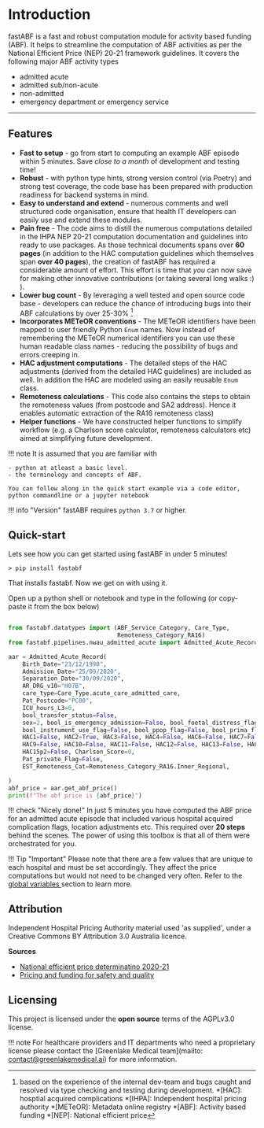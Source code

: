 
# Introduction

fastABF is a fast and robust computation module for activity based funding (ABF). It helps to 
streamline the computation of ABF activities as per the National Efficient Price (NEP) 20-21 framework guidelines.  It covers the following major ABF activity types

- admitted acute
- admitted sub/non-acute
- non-admitted
- emergency department or emergency service
---
## Features

- **Fast to setup** - go from start to computing an example ABF episode within 5 minutes. Save *close to a month* of development and testing time!
- **Robust** - with python type hints, strong version control (via Poetry) and strong test coverage, the code base has been prepared with production readiness for backend systems in mind.
- **Easy to understand and extend** - numerous comments and well structured code organisation, ensure that health IT developers can easily use and extend these modules. 
- **Pain free** - The code aims to distill the numerous computations detailed in the IHPA NEP 20-21 computation documentation and guidelines into ready to use packages. As those technical documents spans over **60 pages** (in addition to the HAC computation guidelines which themselves span **over 40 pages**), the creation of fastABF has required a considerable amount of effort. This effort is time that *you* can now save for making other innovative contributions (or taking several long walks :) ). 
- **Lower bug count** - By leveraging a well tested and open source code base - developers can reduce the chance of introducing bugs into their ABF calculations by over 25-30% [^1] 
- **Incorporates METeOR conventions** - The METeOR identifiers have been mapped to user friendly Python `Enum` names. Now instead of remembering the METeOR numerical identifiers you can use these human readable class names  - reducing the possibility of bugs and errors creeping in. 
- **HAC adjustment computations** - The detailed steps of the HAC adjustments (derived from the detailed HAC guidelines) are included as well. In addition the HAC are modeled using an easily reusable `Enum` class.
- **Remoteness calculations** - This code also contains the steps to obtain the remoteness values (from postcode and SA2 address). Hence it enables automatic extraction of the RA16 remoteness class)
- **Helper functions** - We have constructed helper functions to simplify workflow (e.g. a Charlson score calculator, remoteness calculators etc) aimed at simplifying future development.

[^1]: based on the experience of the internal dev-team and bugs caught and resolved via type checking and testing during development.
*[HAC]: hosptial acquired complications
*[IHPA]: Independent hospital pricing authority
*[METeOR]:  Metadata online registry 
*[ABF]: Activity based funding
*[NEP]: National efficient price

!!! note 
    It is assumed that you are familiar with 

    - python at atleast a basic level.
    - the terminology and concepts of ABF.
    
    You can follow along in the quick start example via a code editor, python commandline or a jupyter notebook


!!! info "Version"
    fastABF requires `python 3.7` or higher. 


## Quick-start
Lets see how you can get started using fastABF in under 5 minutes! 
```
> pip install fastabf 
```
That installs fastabf.  Now we get on with using it. 

Open up a python shell or notebook and type in the following (or copy-paste it from the box below)
``` python

from fastabf.datatypes import (ABF_Service_Category, Care_Type,
                               Remoteness_Category_RA16)
from fastabf.pipelines.nwau_admitted_acute import Admitted_Acute_Record

aar = Admitted_Acute_Record(
    Birth_Date="23/12/1990",
    Admission_Date="25/09/2020",
    Separation_Date="30/09/2020",
    AR_DRG_v10="H07B",
    care_type=Care_Type.acute_care_admitted_care,
    Pat_Postcode="PC00",
    ICU_hours_L3=0,
    bool_transfer_status=False,
    sex=2, bool_is_emergency_admission=False, bool_foetal_distress_flag=False,
    bool_instrument_use_flag=False, bool_ppop_flag=False, bool_prima_flag=False,
    HAC1=False, HAC2=True, HAC3=False, HAC4=False, HAC6=False, HAC7=False, HAC8=False,
    HAC9=False, HAC10=False, HAC11=False, HAC12=False, HAC13=False, HAC14=False,
    HAC15p2=False, Charlson_Score=0,
    Pat_private_Flag=False,
    EST_Remoteness_Cat=Remoteness_Category_RA16.Inner_Regional,

)
abf_price = aar.get_abf_price()
print(f"The abf price is {abf_price}")
```

!!! check "Nicely done!"
    In just 5 minutes you have computed the ABF price for an admitted acute episode that included various hospital acquired complication flags, location adjustments etc. This required over **20 steps** behind the scenes. The power of using this toolbox is that all of them were orchestrated for you. 


!!! Tip "Important"
    Please note that there are a few values that are unique to each hospital and must be set  accordingly. They affect the price computations but would not need to be changed very often. Refer to the [global variables ](globalvariables.md) section to learn more.


## Attribution

Independent Hospital Pricing Authority material used 'as supplied', under a Creative Commons BY Attribution 3.0 Australia licence.


**Sources**

- [National efficient price determinatino 2020-21](https://www.ihpa.gov.au/sites/default/files/publications/national_efficient_price_determination_2020-21.pdf)
- [Pricing and funding for safety and quality](https://www.ihpa.gov.au/sites/default/files/publications/pricing_and_funding_for_safety_and_quality_-_hacs.pdf)


## Licensing
This project is licensed under the **open source** terms of the AGPLv3.0 license. 

!!! note
    For healthcare providers and IT departments who need a proprietary license please contact the [Greenlake Medical team](mailto: contact@greenlakemedical.ai) for more information.
